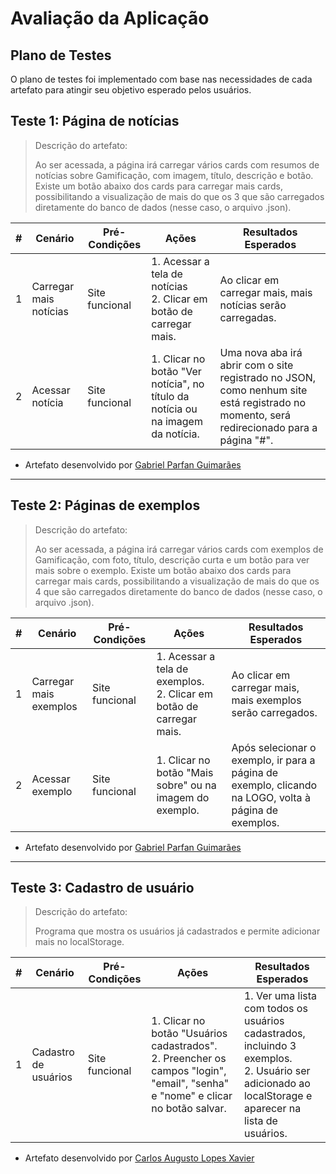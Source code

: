 # Avaliação da Aplicação

## Plano de Testes

O plano de testes foi implementado com base nas necessidades de cada
artefato para atingir seu objetivo esperado pelos usuários.

## Teste 1: Página de notícias

> Descrição do artefato:
>
> Ao ser acessada, a página irá carregar vários cards com resumos de
> notícias sobre Gamificação, com imagem, título, descrição e botão.
> Existe um botão abaixo dos cards para carregar mais cards,
> possibilitando a visualização de mais do que os 3 que são carregados
> diretamente do banco de dados (nesse caso, o arquivo .json).

|#|Cenário               |Pré-Condições |Ações                                                                          |Resultados Esperados|
|-|----------------------|--------------|-------------------------------------------------------------------------------|--------------------|
|1|Carregar mais notícias|Site funcional|1. Acessar a tela de notícias<br>2. Clicar em botão de carregar mais.          |Ao clicar em carregar mais, mais notícias serão carregadas.|
|2|Acessar notícia       |Site funcional|1. Clicar no botão "Ver notícia", no título da notícia ou na imagem da notícia.|Uma nova aba irá abrir com o site registrado no JSON, como nenhum site está registrado no momento, será redirecionado para a página "#".|

- Artefato desenvolvido por [Gabriel Parfan Guimarães](https://github.com/Parfan)

---

## Teste 2: Páginas de exemplos

> Descrição do artefato:
>
> Ao ser acessada, a página irá carregar vários cards com exemplos de
> Gamificação, com foto, título, descrição curta e um botão para ver
> mais sobre o exemplo. Existe um botão abaixo dos cards para carregar
> mais cards, possibilitando a visualização de mais do que os 4 que são
> carregados diretamente do banco de dados (nesse caso, o arquivo .json).

|#|Cenário               |Pré-Condições |Ações                                                                 |Resultados Esperados|
|-|----------------------|--------------|----------------------------------------------------------------------|--------------------|
|1|Carregar mais exemplos|Site funcional|1. Acessar a tela de exemplos.<br>2. Clicar em botão de carregar mais.|Ao clicar em carregar mais, mais exemplos serão carregados.|
|2|Acessar exemplo       |Site funcional|1. Clicar no botão "Mais sobre" ou na imagem do exemplo.              |Após selecionar o exemplo, ir para a página de exemplo, clicando na LOGO, volta à página de exemplos.|

- Artefato desenvolvido por [Gabriel Parfan Guimarães](https://github.com/Parfan)

---

## Teste 3: Cadastro de usuário

> Descrição do artefato:
>
> Programa que mostra os usuários já cadastrados e permite adicionar
> mais no localStorage.

|#|Cenário             |Pré-Condições |Ações                                                                                                                            |Resultados Esperados|
|-|--------------------|--------------|---------------------------------------------------------------------------------------------------------------------------------|--------------------|
|1|Cadastro de usuários|Site funcional|1. Clicar no botão "Usuários cadastrados".<br>2. Preencher os campos "login", "email", "senha" e "nome" e clicar no botão salvar.|1. Ver uma lista com todos os usuários cadastrados, incluindo 3 exemplos.<br>2. Usuário ser adicionado ao localStorage e aparecer na lista de usuários.|

- Artefato desenvolvido por [Carlos Augusto Lopes Xavier](https://github.com/Wyvern9011)
